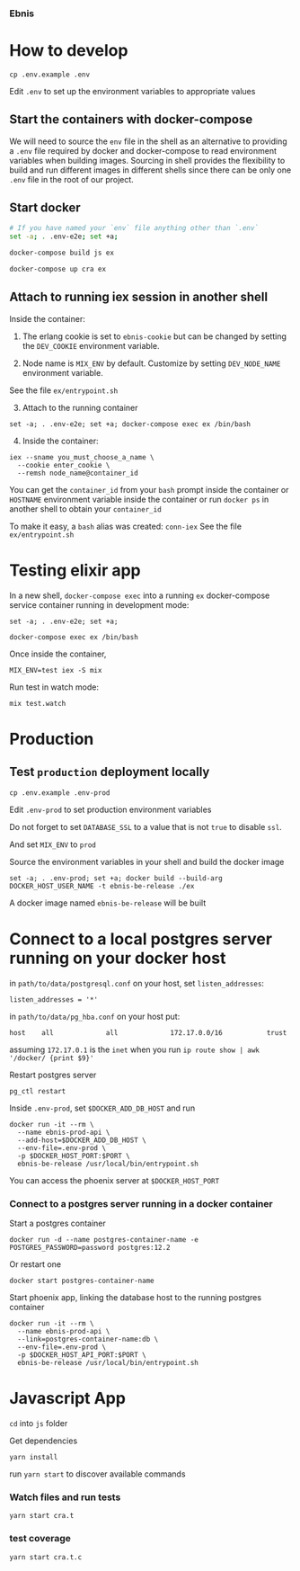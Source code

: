 ### Ebnis

# How to develop

```
cp .env.example .env
```

Edit `.env` to set up the environment variables to appropriate values

## Start the containers with docker-compose

We will need to source the `env` file in the shell as an alternative to
providing a `.env` file required by docker and docker-compose to read
environment variables when building images. Sourcing in shell provides
the flexibility to build and run different images in different shells since
there can be only one `.env` file in the root of our project.

## Start docker

```sh
# If you have named your `env` file anything other than `.env`
set -a; . .env-e2e; set +a;

docker-compose build js ex

docker-compose up cra ex
```

## Attach to running iex session in another shell

Inside the container:

1. The erlang cookie is set to `ebnis-cookie` but can be changed by setting
   the `DEV_COOKIE` environment variable.

2. Node name is `MIX_ENV` by default. Customize by setting `DEV_NODE_NAME`
   environment variable.

See the file `ex/entrypoint.sh`

3. Attach to the running container

```
set -a; . .env-e2e; set +a; docker-compose exec ex /bin/bash
```

4. Inside the container:

```
iex --sname you_must_choose_a_name \
  --cookie enter_cookie \
  --remsh node_name@container_id
```

You can get the `container_id` from your `bash` prompt inside the container
or `HOSTNAME` environment variable inside the container
or run `docker ps` in another shell to obtain your `container_id`

To make it easy, a `bash` alias was created: `conn-iex`
See the file `ex/entrypoint.sh`

# Testing elixir app

In a new shell, `docker-compose exec` into a running `ex` docker-compose
service container running in development mode:

```
set -a; . .env-e2e; set +a;

docker-compose exec ex /bin/bash
```

Once inside the container,

```
MIX_ENV=test iex -S mix
```

Run test in watch mode:

```
mix test.watch
```

# Production

## Test `production` deployment locally

```
cp .env.example .env-prod
```

Edit `.env-prod` to set production environment variables

Do not forget to set `DATABASE_SSL` to a value that is not `true` to disable
`ssl`.

And set `MIX_ENV` to `prod`

Source the environment variables in your shell and build the docker image

```
set -a; . .env-prod; set +a; docker build --build-arg DOCKER_HOST_USER_NAME -t ebnis-be-release ./ex
```

A docker image named `ebnis-be-release` will be built

# Connect to a local postgres server running on your docker host

in `path/to/data/postgresql.conf` on your host, set `listen_addresses`:

```
listen_addresses = '*'
```

in `path/to/data/pg_hba.conf` on your host put:

```
host    all             all             172.17.0.0/16           trust
```

assuming `172.17.0.1` is the `inet` when you run
`ip route show | awk '/docker/ {print $9}'`

Restart postgres server

```
pg_ctl restart
```

Inside `.env-prod`, set `$DOCKER_ADD_DB_HOST` and run

```
docker run -it --rm \
  --name ebnis-prod-api \
  --add-host=$DOCKER_ADD_DB_HOST \
  --env-file=.env-prod \
  -p $DOCKER_HOST_PORT:$PORT \
  ebnis-be-release /usr/local/bin/entrypoint.sh
```

You can access the phoenix server at `$DOCKER_HOST_PORT`

### Connect to a postgres server running in a docker container

Start a postgres container

```
docker run -d --name postgres-container-name -e POSTGRES_PASSWORD=password postgres:12.2
```

Or restart one

```
docker start postgres-container-name
```

Start phoenix app, linking the database host to the running postgres container

```
docker run -it --rm \
  --name ebnis-prod-api \
  --link=postgres-container-name:db \
  --env-file=.env-prod \
  -p $DOCKER_HOST_API_PORT:$PORT \
  ebnis-be-release /usr/local/bin/entrypoint.sh
```

# Javascript App

`cd` into `js` folder

Get dependencies

`yarn install`

run `yarn start` to discover available commands

### Watch files and run tests

```
yarn start cra.t
```

### test coverage

```
yarn start cra.t.c
```

